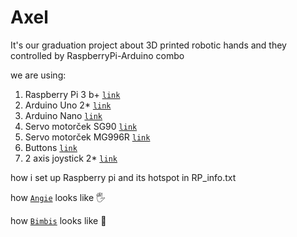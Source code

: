 # Axel

It's our graduation project about 3D printed robotic hands and they controlled by RaspberryPi-Arduino combo

we are using:
1. Raspberry Pi 3 b+		[`link`](https://www.raspberrypi.com/products/raspberry-pi-3-model-b-plus/)
1. Arduino Uno 2*		[`link`](https://techfun.sk/produkt/arduino-uno-r3-precizny-klon/)
1. Arduino Nano			[`link`](https://techfun.sk/produkt/arduino-nano-precizny-klon/)
1. Servo motorček SG90		[`link`](https://techfun.sk/produkt/servo-motorcek-sg90/)
1. Servo motorček MG996R	[`link`](https://techfun.sk/produkt/servo-motorcek-mg996r/)
1. Buttons			[`link`](https://techfun.sk/produkt/tlacidlo-pbs-110-momentove-normalne-otvorene/)
1. 2 axis joystick 2*		[`link`](https://techfun.sk/produkt/joystick-2-osi-analogovy-vystup/)

how i set up Raspberry pi and its hotspot in RP_info.txt

how [`Angie`](/3D_models/Angie.jpg) looks like :raised_hand_with_fingers_splayed:

how [`Bimbis`](/3D_models/Bimbis.jpg) looks like :mechanical_arm: